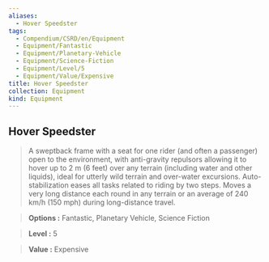 ```yaml
---
aliases:
  - Hover Speedster
tags:
  - Compendium/CSRD/en/Equipment
  - Equipment/Fantastic
  - Equipment/Planetary-Vehicle
  - Equipment/Science-Fiction
  - Equipment/Level/5
  - Equipment/Value/Expensive
title: Hover Speedster
collection: Equipment
kind: Equipment
---
```

## Hover Speedster    
    
>A sweptback frame with a seat for one rider (and often a passenger) open to the environment, with anti-gravity repulsors allowing it to hover up to 2 m (6 feet) over any terrain (including water and other liquids), ideal for utterly wild terrain and over-water excursions. Auto-stabilization eases all tasks related to riding by two steps. Moves a very long distance each round in any terrain or an average of 240 km/h (150 mph) during long-distance travel.    
> **Options :** Fantastic, Planetary Vehicle, Science Fiction    
> **Level :** 5    
> **Value :** Expensive